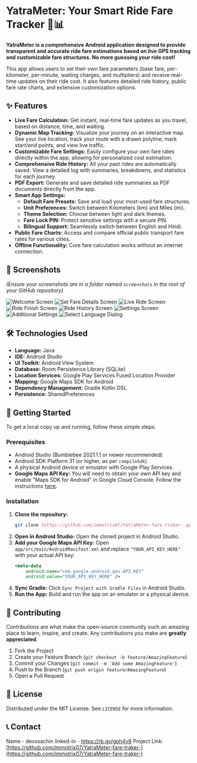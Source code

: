 # YatraMeter: Your Smart Ride Fare Tracker 🚕📊

**YatraMeter is a comprehensive Android application designed to provide transparent and accurate ride fare estimations based on live GPS tracking and customizable fare structures. No more guessing your ride cost!**

This app allows users to set their own fare parameters (base fare, per-kilometer, per-minute, waiting charges, and multipliers) and receive real-time updates on their ride cost. It also features detailed ride history, public fare rate charts, and extensive customization options.

## ✨ Features

-   **Live Fare Calculation:** Get instant, real-time fare updates as you travel, based on distance, time, and waiting.
-   **Dynamic Map Tracking:** Visualize your journey on an interactive map. See your live location, track your route with a drawn polyline, mark start/end points, and view live traffic.
-   **Customizable Fare Settings:** Easily configure your own fare rates directly within the app, allowing for personalized cost estimation.
-   **Comprehensive Ride History:** All your past rides are automatically saved. View a detailed log with summaries, breakdowns, and statistics for each journey.
-   **PDF Export:** Generate and save detailed ride summaries as PDF documents directly from the app.
-   **Smart App Settings:**
    -   **Default Fare Presets:** Save and load your most-used fare structures.
    -   **Unit Preferences:** Switch between Kilometers (km) and Miles (mi).
    -   **Theme Selection:** Choose between light and dark themes.
    -   **Fare Lock PIN:** Protect sensitive settings with a secure PIN.
    -   **Bilingual Support:** Seamlessly switch between English and Hindi.
-   **Public Fare Charts:** Access and compare official public transport fare rates for various cities.
-   **Offline Functionality:** Core fare calculation works without an internet connection.

## 📸 Screenshots

*(Ensure your screenshots are in a folder named `screenshots` in the root of your GitHub repository)*

![Welcome Screen](https://raw.githubusercontent.com/immotrix07/YatraMeter-fare-traker-/main/screenshots/welcome_screen.png)
![Set Fare Details Screen](https://raw.githubusercontent.com/immotrix07/YatraMeter-fare-traker-/main/screenshots/set_fare_details_screen.png)
![Live Ride Screen](https://raw.githubusercontent.com/immotrix07/YatraMeter-fare-traker-/main/screenshots/live_ride_screen.png)
![Ride Finish Screen](https://raw.githubusercontent.com/immotrix07/YatraMeter-fare-traker-/main/screenshots/ridde_finish_screen.png)
![Ride History Screen](https://raw.githubusercontent.com/immotrix07/YatraMeter-fare-traker-/main/screenshots/ride_history_screen.png)
![Settings Screen](https://raw.githubusercontent.com/immotrix07/YatraMeter-fare-traker-/main/screenshots/settings_screen.png)
![Additional Settings](https://raw.githubusercontent.com/immotrix07/YatraMeter-fare-traker-/main/screenshots/additional_settings.png)
![Select Language Dialog](https://raw.githubusercontent.com/immotrix07/YatraMeter-fare-traker-/main/screenshots/select_language.png)


## 🛠️ Technologies Used

-   **Language:** Java
-   **IDE:** Android Studio
-   **UI Toolkit:** Android View System
-   **Database:** Room Persistence Library (SQLite)
-   **Location Services:** Google Play Services Fused Location Provider
-   **Mapping:** Google Maps SDK for Android
-   **Dependency Management:** Gradle Kotlin DSL
-   **Persistence:** SharedPreferences

## 🚀 Getting Started

To get a local copy up and running, follow these simple steps.

### Prerequisites

-   Android Studio (Bumblebee 2021.1.1 or newer recommended)
-   Android SDK Platform 31 (or higher, as per `compileSdk`)
-   A physical Android device or emulator with Google Play Services.
-   **Google Maps API Key:** You will need to obtain your own API key and enable "Maps SDK for Android" in Google Cloud Console. Follow the instructions [here](https://developers.google.com/maps/documentation/android-sdk/start).

### Installation

1.  **Clone the repository:**
    ```bash
    git clone [https://github.com/immotrix07/YatraMeter-fare-traker-.git](https://github.com/immotrix07/YatraMeter-fare-traker-.git)
    ```
2.  **Open in Android Studio:**
    Open the cloned project in Android Studio.
3.  **Add your Google Maps API Key:**
    Open `app/src/main/AndroidManifest.xml` and replace `"YOUR_API_KEY_HERE"` with your actual API key:
    ```xml
    <meta-data
        android:name="com.google.android.geo.API_KEY"
        android:value="YOUR_API_KEY_HERE" />
    ```
4.  **Sync Gradle:**
    Click `Sync Project with Gradle Files` in Android Studio.
5.  **Run the App:**
    Build and run the app on an emulator or a physical device.

## 🤝 Contributing

Contributions are what make the open-source community such an amazing place to learn, inspire, and create. Any contributions you make are **greatly appreciated**.

1.  Fork the Project
2.  Create your Feature Branch (`git checkout -b feature/AmazingFeature`)
3.  Commit your Changes (`git commit -m 'Add some AmazingFeature'`)
4.  Push to the Branch (`git push origin feature/AmazingFeature`)
5.  Open a Pull Request

## 📄 License

Distributed under the MIT License. See `LICENSE` for more information.

## 📞 Contact

 Name -  devxsachin
linked-in -  https://rb.gy/gph4v8
Project Link: [https://github.com/immotrix07/YatraMeter-fare-traker-](https://github.com/immotrix07/YatraMeter-fare-traker-)
